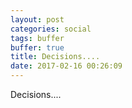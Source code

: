 ```yaml
---
layout: post
categories: social
tags: buffer
buffer: true
title: Decisions....
date: 2017-02-16 00:26:09
---
```

Decisions....

